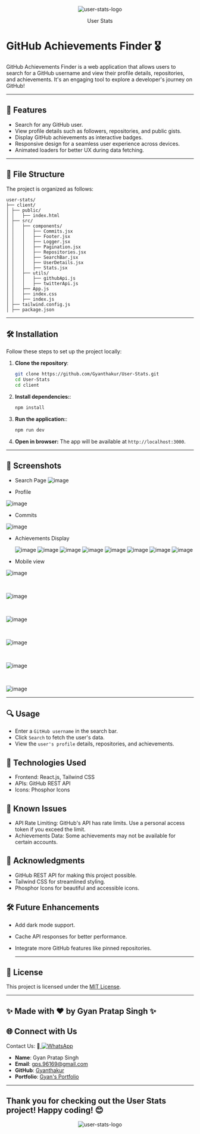 <div align="center">
  
![user-stats-logo](https://github.com/user-attachments/assets/e5109934-8061-4609-95fe-71713a4bf10c)

</div>

<div align="center">
  User Stats
</div>


# GitHub Achievements Finder 🎖️

GitHub Achievements Finder is a web application that allows users to search for a GitHub username and view their profile details, repositories, and achievements. It's an engaging tool to explore a developer's journey on GitHub!

---

## 🚀 Features

- Search for any GitHub user.
- View profile details such as followers, repositories, and public gists.
- Display GitHub achievements as interactive badges.
- Responsive design for a seamless user experience across devices.
- Animated loaders for better UX during data fetching.

---

## 📂 File Structure

The project is organized as follows:

```
user-stats/
├── client/
│ ├── public/
│ │   ├── index.html
│ ├── src/
│ │   ├── components/
│ │   │   ├── Commits.jsx
│ │   │   ├── Footer.jsx
│ │   │   ├── Logger.jsx
│ │   │   ├── Pagination.jsx
│ │   │   ├── Repositories.jsx
│ │   │   ├── SearchBar.jsx
│ │   │   ├── UserDetails.jsx
│ │   │   ├── Stats.jsx
│ │   ├── utils/
│ │   │   ├── githubApi.js
│ │   │   ├── twitterApi.js
│ │   ├── App.js
│ │   ├── index.css
│ │   ├── index.js
│ ├── tailwind.config.js
│ ├── package.json

```


---

## 🛠️ Installation

Follow these steps to set up the project locally:

1. **Clone the repository**:
   ```bash
   git clone https://github.com/Gyanthakur/User-Stats.git
   cd User-Stats
   cd client
   ```

2. **Install dependencies:**:
   ```bash
   npm install
   ```

3. **Run the application:**:
   ```bash
   npm run dev
   ```

4. **Open in browser:** The app will be available at ```http://localhost:3000```.


---

## 📸 Screenshots
- Search Page
![image](https://github.com/user-attachments/assets/2572fbb3-b82c-480f-9713-6ce6f7f30aeb)

- Profile

![image](https://github.com/user-attachments/assets/fb31b1a4-04a1-4600-bd2e-06d1b71e0636)

- Commits 

![image](https://github.com/user-attachments/assets/25496e80-26b0-49ca-b20a-abae54447dca)



- Achievements Display

  ![image](https://github.com/user-attachments/assets/8f3411f4-da08-4b14-9433-574aa7eb605c)
  ![image](https://github.com/user-attachments/assets/aa8ab677-c08d-4793-b4d5-259be462363a)
  ![image](https://github.com/user-attachments/assets/6e53af4b-55a8-4eb2-bfa0-922d0432b9e0)
  ![image](https://github.com/user-attachments/assets/e76dd661-75af-4600-8724-1a4e854f7554)
  ![image](https://github.com/user-attachments/assets/44210702-53de-485d-858b-b7fda61e2cfd)
  ![image](https://github.com/user-attachments/assets/2049f5ee-c9fb-4744-b272-9ae219f5563e)
  ![image](https://github.com/user-attachments/assets/fd803910-1576-45c9-bf3b-7bd83105a029)
  ![image](https://github.com/user-attachments/assets/b841f360-914e-4885-9fda-9201b6ba0dbe)

        




- Mobile view

![image](https://github.com/user-attachments/assets/27d15f0e-d339-4847-b1c5-5f10e6b8319b)

<br/>

![image](https://github.com/user-attachments/assets/5cb9b844-5e56-4814-b61a-707820c7ee04)

<br/>

![image](https://github.com/user-attachments/assets/46767fc3-3a5e-4524-b236-94eeb4d08a47)

<br/>

![image](https://github.com/user-attachments/assets/eaadf17f-c1bb-481b-9478-830e7f3f75e5)

<br/>

![image](https://github.com/user-attachments/assets/5a01f053-e060-4c72-b050-cbb0d06fb6b1)

<br/>

![image](https://github.com/user-attachments/assets/adb23a63-9912-4a71-9539-cf39de0fac68)



---

## 🔍 Usage
- Enter a ```GitHub username``` in the search bar.
- Click ```Search``` to fetch the user's data.
- View the ```user's profile``` details, repositories, and achievements.



## 🧩 Technologies Used
- Frontend: React.js, Tailwind CSS
- APIs: GitHub REST API
- Icons: Phosphor Icons



## 🐛 Known Issues
- API Rate Limiting: GitHub's API has rate limits. Use a personal access token if you exceed the limit.
- Achievements Data: Some achievements may not be available for certain accounts.


## 🌟 Acknowledgments
- GitHub REST API for making this project possible.
- Tailwind CSS for streamlined styling.
- Phosphor Icons for beautiful and accessible icons.


## 🛠️ Future Enhancements
- Add dark mode support.
- Cache API responses for better performance.
- Integrate more GitHub features like pinned repositories.




  ---




## 🔐 License
This project is licensed under the [MIT License](LICENSE).

---

## ✨ Made with ❤️ by Gyan Pratap Singh ✨

## 🌐 Connect with Us

Contact Us:  📲<a href="https://wa.me/918957818597?text=Hey%20%F0%9F%91%8B%2C%20how%20can%20I%20help%20you%3F">
    <img src="https://img.shields.io/badge/WhatsApp-Click%20Me-25D366?style=for-the-badge&logo=whatsapp" alt="WhatsApp" />
  </a>

- **Name**: Gyan Pratap Singh
- **Email**: [gps.96169@gmail.com](mailto:gps.96169@gmail.com)
- **GitHub**: [Gyanthakur](https://github.com/Gyanthakur)
- **Portfolio**: [Gyan's Portfolio](https://gyan-pratap-singh.vercel.app/)

---



## Thank you for checking out the User Stats project! Happy coding! 😊

<div align="center">
  
![user-stats-logo](https://github.com/user-attachments/assets/e5109934-8061-4609-95fe-71713a4bf10c)

</div>
